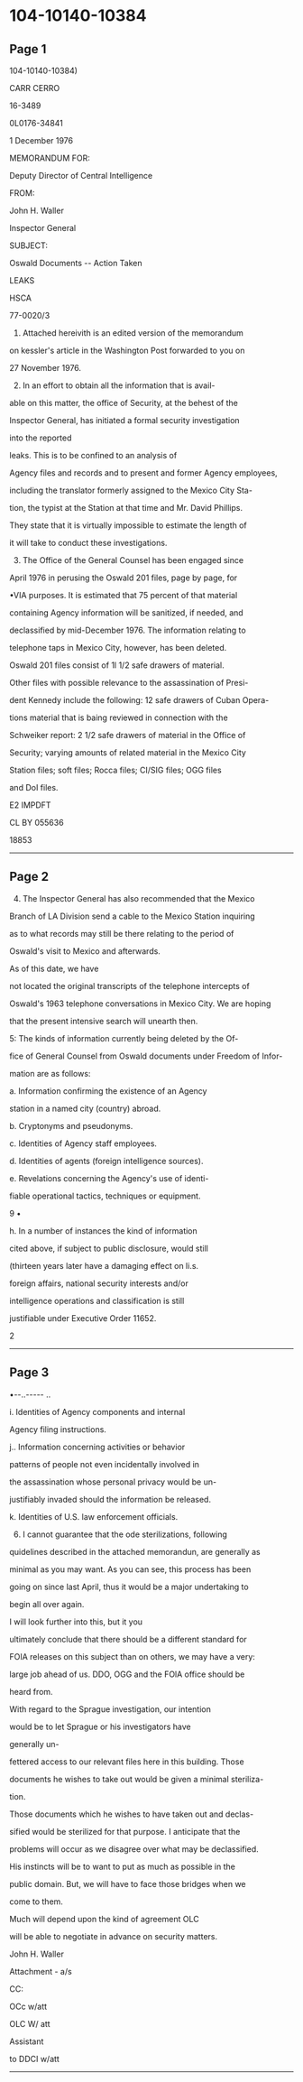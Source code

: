 # 104-10140-10384

## Page 1

104-10140-10384)

CARR CERRO

16-3489

0L0176-34841

1 December 1976

MEMORANDUM FOR:

Deputy Director of Central Intelligence

FROM:

John H. Waller

Inspector General

SUBJECT:

Oswald Documents -- Action Taken

LEAKS

HSCA

77-0020/3

1. Attached hereivith is an edited version of the memorandum

on kessler's article in the Washington Post forwarded to you on

27 November 1976.

2. In an effort to obtain all the information that is avail-

able on this matter, the office of Security, at the behest of the

Inspector General, has initiated a formal security investigation

into the reported

leaks. This is to be confined to an analysis of

Agency files and records and to present and former Agency employees,

including the translator formerly assigned to the Mexico City Sta-

tion, the typist at the Station at that time and Mr. David Phillips.

They state that it is virtually impossible to estimate the length of

it will take to conduct these investigations.

3. The Office of the General Counsel has been engaged since

April 1976 in perusing the Oswald 201 files, page by page, for

•VIA purposes. It is estimated that 75 percent of that material

containing Agency information will be sanitized, if needed, and

declassified by mid-December 1976. The information relating to

telephone taps in Mexico City, however, has been deleted.

Oswald 201 files consist of 1l 1/2 safe drawers of material.

Other files with possible relevance to the assassination of Presi-

dent Kennedy include the following: 12 safe drawers of Cuban Opera-

tions material that is baing reviewed in connection with the

Schweiker report: 2 1/2 safe drawers of material in the Office of

Security; varying amounts of related material in the Mexico City

Station files; soft files; Rocca files; CI/SIG files; OGG files

and DoI files.

E2 IMPDFT

CL BY 055636

18853

---

## Page 2

4. The Inspector General has also recommended that the Mexico

Branch of LA Division send a cable to the Mexico Station inquiring

as to what records may still be there relating to the period of

Oswald's visit to Mexico and afterwards.

As of this date, we have

not located the original transcripts of the telephone intercepts of

Oswald's 1963 telephone conversations in Mexico City. We are hoping

that the present intensive search will unearth then.

5: The kinds of information currently being deleted by the Of-

fice of General Counsel from Oswald documents under Freedom of Infor-

mation are as follows:

a. Information confirming the existence of an Agency

station in a named city (country) abroad.

b. Cryptonyms and pseudonyms.

c. Identities of Agency staff employees.

d. Identities of agents (foreign intelligence sources).

e. Revelations concerning the Agency's use of identi-

fiable operational tactics, techniques or equipment.

9 •

h. In a number of instances the kind of information

cited above, if subject to public disclosure, would still

(thirteen years later have a damaging effect on li.s.

foreign affairs, national security interests and/or

intelligence operations and classification is still

justifiable under Executive Order 11652.

2

---

## Page 3

•--..----- ..

i. Identities of Agency components and internal

Agency filing instructions.

j.. Information concerning activities or behavior

patterns of people not even incidentally involved in

the assassination whose personal privacy would be un-

justifiably invaded should the information be released.

k. Identities of U.S. law enforcement officials.

6. I cannot guarantee that the ode sterilizations, following

quidelines described in the attached memorandun, are generally as

minimal as you may want. As you can see, this process has been

going on since last April, thus it would be a major undertaking to

begin all over again.

I will look further into this, but it you

ultimately conclude that there should be a different standard for

FOIA releases on this subject than on others, we may have a very:

large job ahead of us. DDO, OGG and the FOlA office should be

heard from.

With regard to the Sprague investigation, our intention

would be to let Sprague or his investigators have

generally un-

fettered access to our relevant files here in this building. Those

documents he wishes to take out would be given a minimal steriliza-

tion.

Those documents which he wishes to have taken out and declas-

sified would be sterilized for that purpose. I anticipate that the

problems will occur as we disagree over what may be declassified.

His instincts will be to want to put as much as possible in the

public domain. But, we will have to face those bridges when we

come to them.

Much will depend upon the kind of agreement OLC

will be able to negotiate in advance on security matters.

John H. Waller

Attachment - a/s

CC:

OCc w/att

OLC W/ att

Assistant

to DDCI w/att

---


